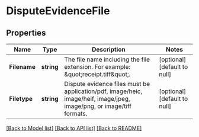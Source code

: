 # DisputeEvidenceFile

## Properties
Name | Type | Description | Notes
------------ | ------------- | ------------- | -------------
**Filename** | **string** | The file name including the file extension. For example: \&quot;receipt.tiff\&quot;. | [optional] [default to null]
**Filetype** | **string** | Dispute evidence files must be application/pdf, image/heic, image/heif, image/jpeg, image/png, or image/tiff formats. | [optional] [default to null]

[[Back to Model list]](../README.md#documentation-for-models) [[Back to API list]](../README.md#documentation-for-api-endpoints) [[Back to README]](../README.md)

